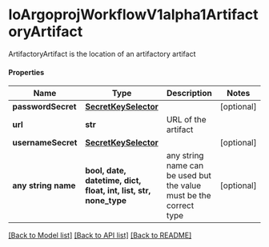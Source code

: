 # IoArgoprojWorkflowV1alpha1ArtifactoryArtifact

ArtifactoryArtifact is the location of an artifactory artifact

#### Properties
Name | Type | Description | Notes
------------ | ------------- | ------------- | -------------
**passwordSecret** | [**SecretKeySelector**](SecretKeySelector.md) |  | [optional] 
**url** | **str** | URL of the artifact | 
**usernameSecret** | [**SecretKeySelector**](SecretKeySelector.md) |  | [optional] 
**any string name** | **bool, date, datetime, dict, float, int, list, str, none_type** | any string name can be used but the value must be the correct type | [optional]

[[Back to Model list]](../README.md#documentation-for-models) [[Back to API list]](../README.md#documentation-for-api-endpoints) [[Back to README]](../README.md)


